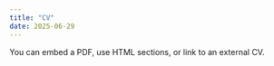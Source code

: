```yaml
---
title: "CV"
date: 2025-06-29
---
```


You can embed a PDF, use HTML sections, or link to an external CV.
